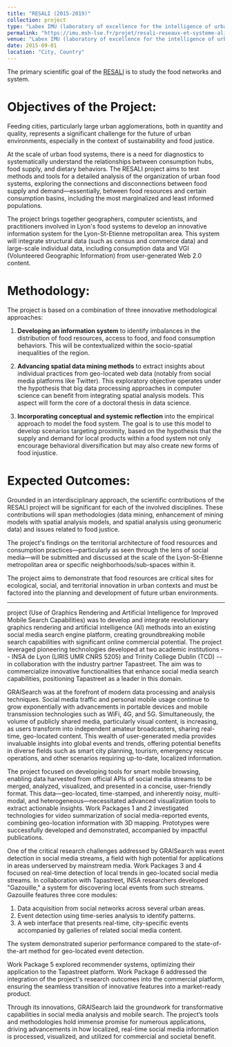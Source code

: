 ```yaml
---
title: "RESALI (2015-2019)"
collection: project
type: "Labex IMU (laboratory of excellence for the intelligence of urban worlds)"
permalink: "https://imu.msh-lse.fr/projet/resali-reseaux-et-systeme-alimentaire-systemes-dinformation-innovants-et-exploratoires-pour-plus-de-justice-alimentaire-dans-les-metropoles"
venue: "Labex IMU (laboratory of excellence for the intelligence of urban worlds)"
date: 2015-09-01
location: "City, Country"
---
```


<p>The primary scientific goal of the <a href="https://imu.msh-lse.fr/projet/resali-reseaux-et-systeme-alimentaire-systemes-dinformation-innovants-et-exploratoires-pour-plus-de-justice-alimentaire-dans-les-metropoles/)">RESALI</a> 
 is to study the food networks and system. </p>

Objectives of the Project:
=====

Feeding cities, particularly large urban agglomerations, both in quantity and quality, represents a significant challenge for the future of urban environments, especially in the context of sustainability and food justice.  

At the scale of urban food systems, there is a need for diagnostics to systematically understand the relationships between consumption hubs, food supply, and dietary behaviors. The RESALI project aims to test methods and tools for a detailed analysis of the organization of urban food systems, exploring the connections and disconnections between food supply and demand—essentially, between food resources and certain consumption basins, including the most marginalized and least informed populations.  

The project brings together geographers, computer scientists, and practitioners involved in Lyon's food systems to develop an innovative information system for the Lyon-St-Etienne metropolitan area. This system will integrate structural data (such as census and commerce data) and large-scale individual data, including consumption data and VGI (Volunteered Geographic Information) from user-generated Web 2.0 content.  

Methodology:
=====

The project is based on a combination of three innovative methodological approaches:

1. **Developing an information system** to identify imbalances in the distribution of food resources, access to food, and food consumption behaviors. This will be contextualized within the socio-spatial inequalities of the region.  
   
2. **Advancing spatial data mining methods** to extract insights about individual practices from geo-located web data (notably from social media platforms like Twitter). This exploratory objective operates under the hypothesis that big data processing approaches in computer science can benefit from integrating spatial analysis models. This aspect will form the core of a doctoral thesis in data science.  

3. **Incorporating conceptual and systemic reflection** into the empirical approach to model the food system. The goal is to use this model to develop scenarios targeting proximity, based on the hypothesis that the supply and demand for local products within a food system not only encourage behavioral diversification but may also create new forms of food injustice.  

Expected Outcomes:
=====

Grounded in an interdisciplinary approach, the scientific contributions of the RESALI project will be significant for each of the involved disciplines. These contributions will span methodologies (data mining, enhancement of mining models with spatial analysis models, and spatial analysis using geonumeric data) and issues related to food justice.  

The project's findings on the territorial architecture of food resources and consumption practices—particularly as seen through the lens of social media—will be submitted and discussed at the scale of the Lyon-St-Etienne metropolitan area or specific neighborhoods/sub-spaces within it.  

The project aims to demonstrate that food resources are critical sites for ecological, social, and territorial innovation in urban contexts and must be factored into the planning and development of future urban environments.


--------------------------------------------------------------
  
  
  project (Use of Graphics Rendering and Artificial Intelligence for Improved Mobile Search Capabilities) was to develop and integrate revolutionary graphics rendering and artificial intelligence (AI) methods into an existing social media search engine platform, creating groundbreaking mobile search capabilities with significant online commercial potential. The project leveraged pioneering technologies developed at two academic institutions -- INSA de Lyon (LIRIS UMR CNRS 5205) and Trinity College Dublin (TCD) -- in collaboration with the industry partner Tapastreet. The aim was to commercialize innovative functionalities that enhance social media search capabilities, positioning Tapastreet as a leader in this domain.</p>

<p>GRAISearch was at the forefront of modern data processing and analysis techniques. Social media traffic and personal mobile usage continue to grow exponentially with advancements in portable devices and mobile transmission technologies such as WiFi, 4G, and 5G. Simultaneously, the volume of publicly shared media, particularly visual content, is increasing, as users transform into independent amateur broadcasters, sharing real-time, geo-located content. This wealth of user-generated media provides invaluable insights into global events and trends, offering potential benefits in diverse fields such as smart city planning, tourism, emergency rescue operations, and other scenarios requiring up-to-date, localized information.</p>

<p>The project focused on developing tools for smart mobile browsing, enabling data harvested from official APIs of social media streams to be merged, analyzed, visualized, and presented in a concise, user-friendly format. This data—geo-located, time-stamped, and inherently noisy, multi-modal, and heterogeneous—necessitated advanced visualization tools to extract actionable insights. Work Packages 1 and 2 investigated technologies for video summarization of social media-reported events, combining geo-location information with 3D mapping. Prototypes were successfully developed and demonstrated, accompanied by impactful publications.</p>

<p>One of the critical research challenges addressed by GRAISearch was event detection in social media streams, a field with high potential for applications in areas underserved by mainstream media. Work Packages 3 and 4 focused on real-time detection of local trends in geo-located social media streams. In collaboration with Tapastreet, INSA researchers developed "Gazouille," a system for discovering local events from such streams. Gazouille features three core modules:</p>
<ol>
    <li>Data acquisition from social networks across several urban areas.
    </li><li>Event detection using time-series analysis to identify patterns.
    </li><li>A web interface that presents real-time, city-specific events accompanied by galleries of related social media content.
    </li></ol>

<p>The system demonstrated superior performance compared to the state-of-the-art method for geo-located event detection.</p>

<p>Work Package 5 explored recommender systems, optimizing their application to the Tapastreet platform. Work Package 6 addressed the integration of the project's research outcomes into the commercial platform, ensuring the seamless transition of innovative features into a market-ready product.</p>

<p>Through its innovations, GRAISearch laid the groundwork for transformative capabilities in social media analysis and mobile search. The project’s tools and methodologies hold immense promise for numerous applications, driving advancements in how localized, real-time social media information is processed, visualized, and utilized for commercial and societal benefit.</p>
